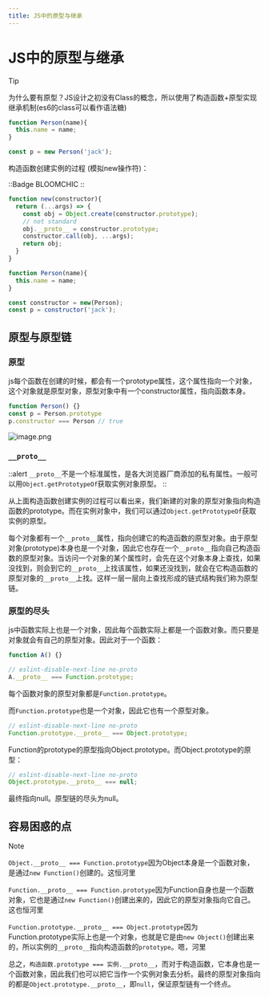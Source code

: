 ```yaml
---
title: JS中的原型与继承
---
```


# JS中的原型与继承

> [!TIP]
> 为什么要有原型？JS设计之初没有Class的概念，所以使用了构造函数+原型实现继承机制(es6的class可以看作语法糖)

```javascript
function Person(name){
  this.name = name;
}

const p = new Person('jack');
```

构造函数创建实例的过程 (模拟new操作符)：

::Badge
BLOOMCHIC
::

```javascript
function new(constructor){
  return (...args) => {
    const obj = Object.create(constructor.prototype);
    // not standard
    obj.__proto__ = constructor.prototype;
    constructor.call(obj, ...args);
    return obj;
  }
}

function Person(name){
  this.name = name;
}

const constructor = new(Person);
const p = constructor('jack');
```

## 原型与原型链

### 原型

js每个函数在创建的时候，都会有一个prototype属性，这个属性指向一个对象，这个对象就是原型对象，原型对象中有一个constructor属性，指向函数本身。

```javascript
function Person() {}
const p = Person.prototype
p.constructor === Person // true
```

![image.png](https://s2.loli.net/2023/08/15/CU72okj1IENK9yw.webp)

### `__proto__`

::alert
`__proto__`不是一个标准属性，是各大浏览器厂商添加的私有属性。一般可以用`Object.getPrototypeOf`获取实例对象原型。
::

从上面构造函数创建实例的过程可以看出来，我们新建的对象的原型对象指向构造函数的prototype。而在实例对象中，我们可以通过`Object.getPrototypeOf`获取实例的原型。

每个对象都有一个`__proto__`属性，指向创建它的构造函数的原型对象。由于原型对象(prototype)本身也是一个对象，因此它也存在一个`__proto__`指向自己构造函数的原型对象。当访问一个对象的某个属性时，会先在这个对象本身上查找，如果没找到，则会到它的`__proto__`上找该属性，如果还没找到，就会在它构造函数的原型对象的`__proto__`上找。这样一层一层向上查找形成的链式结构我们称为原型链。

### 原型的尽头

js中函数实际上也是一个对象，因此每个函数实际上都是一个函数对象。而只要是对象就会有自己的原型对象。因此对于一个函数：

```js
function A() {}

// eslint-disable-next-line no-proto
A.__proto__ === Function.prototype;
```

每个函数对象的原型对象都是`Function.prototype`。

而`Function.prototype`也是一个对象，因此它也有一个原型对象。

```js
// eslint-disable-next-line no-proto
Function.prototype.__proto__ === Object.prototype;
```

Function的prototype的原型指向Object.prototype。而Object.prototype的原型：

```js
// eslint-disable-next-line no-proto
Object.prototype.__proto__ === null;
```

最终指向null。原型链的尽头为null。

## 容易困惑的点

> [!NOTE]
> `Object.__proto__ === Function.prototype`因为Object本身是一个函数对象，是通过`new Function()`创建的。这恒河里
>
> `Function.__proto__ === Function.prototype`因为Function自身也是一个函数对象，它也是通过`new Function()`创建出来的，因此它的原型对象指向它自己。这也恒河里
>
> `Function.prototype.__proto__ === Object.prototype`因为Function.prototype实际上也是一个对象，也就是它是由`new Object()`创建出来的，所以实例的`__proto__`指向构造函数的`prototype`。嗯，河里

总之，`构造函数.prototype === 实例.__proto__`，而对于构造函数，它本身也是一个函数对象，因此我们也可以把它当作一个实例对象去分析。最终的原型对象指向的都是`Object.prototype.__proto__`，即`null`，保证原型链有一个终点。
